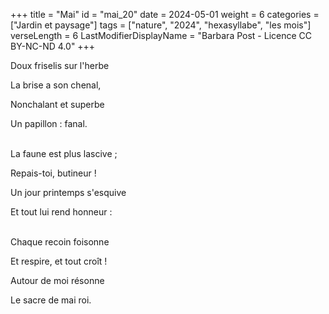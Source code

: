 +++
title = "Mai"
id = "mai_20"
date = 2024-05-01
weight = 6
categories = ["Jardin et paysage"]
tags = ["nature", "2024", "hexasyllabe", "les mois"]
verseLength = 6
LastModifierDisplayName = "Barbara Post - Licence CC BY-NC-ND 4.0"
+++

Doux friselis sur l'herbe

La brise a son chenal,

Nonchalant et superbe

Un papillon : fanal.

 \
La faune est plus lascive ;

Repais-toi, butineur !

Un jour printemps s'esquive

Et tout lui rend honneur :

 \
Chaque recoin foisonne

Et respire, et tout croît !

Autour de moi résonne

Le sacre de mai roi.
